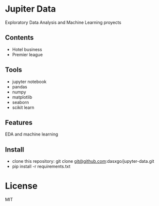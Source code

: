 # **Jupiter Data**
 Exploratory Data Analysis and Machine Learning proyects 

## **Contents**

- Hotel business 
- Premier league

## **Tools**

- jupyter notebook 
- pandas 
- numpy
- matplotlib
- seaborn 
- scikit learn

## **Features**

EDA and machine learning

## **Install**

- clone this repository: git clone git@github.com:dasxgo/jupyter-data.git
- pip install -r requirements.txt

# **License**
MIT


